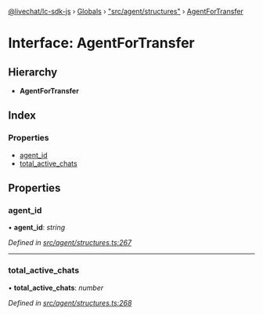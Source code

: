 [@livechat/lc-sdk-js](../README.md) › [Globals](../globals.md) › ["src/agent/structures"](../modules/_src_agent_structures_.md) › [AgentForTransfer](_src_agent_structures_.agentfortransfer.md)

# Interface: AgentForTransfer

## Hierarchy

* **AgentForTransfer**

## Index

### Properties

* [agent_id](_src_agent_structures_.agentfortransfer.md#agent_id)
* [total_active_chats](_src_agent_structures_.agentfortransfer.md#total_active_chats)

## Properties

###  agent_id

• **agent_id**: *string*

*Defined in [src/agent/structures.ts:267](https://github.com/livechat/lc-sdk-js/blob/3cb601c/src/agent/structures.ts#L267)*

___

###  total_active_chats

• **total_active_chats**: *number*

*Defined in [src/agent/structures.ts:268](https://github.com/livechat/lc-sdk-js/blob/3cb601c/src/agent/structures.ts#L268)*
